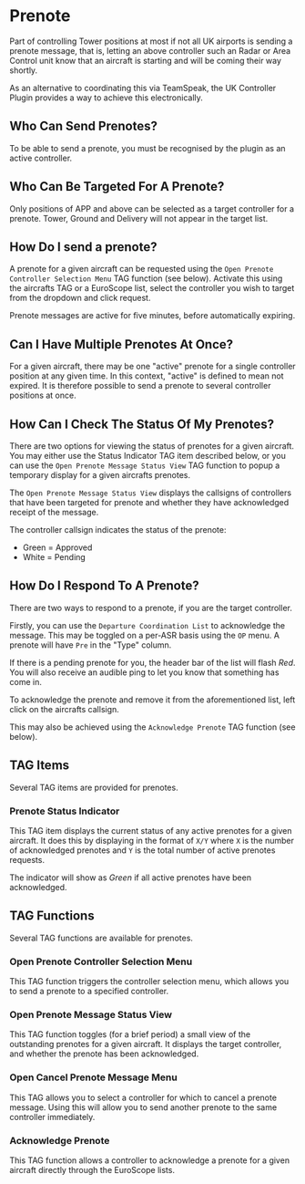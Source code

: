 # Prenote

Part of controlling Tower positions at most if not all UK airports is sending a prenote message, that is, letting an above controller such an Radar or Area Control unit know that an aircraft is starting and will be coming their way shortly.

As an alternative to coordinating this via TeamSpeak, the UK Controller Plugin provides a way to achieve this electronically.

## Who Can Send Prenotes?

To be able to send a prenote, you must be recognised by the plugin as an active controller.

## Who Can Be Targeted For A Prenote?

Only positions of APP and above can be selected as a target controller for a prenote. Tower, Ground and Delivery
will not appear in the target list.

## How Do I send a prenote?

A prenote for a given aircraft can be requested using the `Open Prenote Controller Selection Menu` TAG function (see below).
Activate this using the aircrafts TAG or a EuroScope list, select the controller you wish to target from the dropdown and
click request.

Prenote messages are active for five minutes, before automatically expiring.

## Can I Have Multiple Prenotes At Once?

For a given aircraft, there may be one "active" prenote for a single controller position at any given time.
In this context, "active" is defined to mean not expired. It is therefore possible to send a prenote to several controller positions at once.

## How Can I Check The Status Of My Prenotes?

There are two options for viewing the status of prenotes for a given aircraft. You may either use the Status Indicator
TAG item described below, or you can use the `Open Prenote Message Status View` TAG function to popup
a temporary display for a given aircrafts prenotes.

The `Open Prenote Message Status View` displays the callsigns of controllers that have been targeted for prenote and
whether they have acknowledged receipt of the message.

The controller callsign indicates the status of the prenote:

- Green = Approved
- White = Pending

## How Do I Respond To A Prenote?

There are two ways to respond to a prenote, if you are the target controller.

Firstly, you can use the `Departure Coordination List` to acknowledge the message.
This may be toggled on a per-ASR basis using the `OP` menu. A prenote will have `Pre` in the "Type" column.

If there is a pending prenote for you, the header bar of the list will flash *_Red_*. You will also receive
an audible ping to let you know that something has come in.

To acknowledge the prenote and remove it from the aforementioned list, left click on the aircrafts callsign.

This may also be achieved using the `Acknowledge Prenote` TAG function (see below).

## TAG Items

Several TAG items are provided for prenotes.

### Prenote Status Indicator

This TAG item displays the current status of any active prenotes for a given aircraft. It does this by
displaying in the format of `X/Y` where `X` is the number of acknowledged prenotes and `Y` is the total number of active prenotes
requests.

The indicator will show as *_Green_* if all active prenotes have been acknowledged.


## TAG Functions

Several TAG functions are available for prenotes.

### Open Prenote Controller Selection Menu

This TAG function triggers the controller selection menu, which allows you to send a prenote to a specified
controller.

### Open Prenote Message Status View

This TAG function toggles (for a brief period) a small view of the outstanding prenotes for a given
aircraft. It displays the target controller, and whether the prenote has been acknowledged.

### Open Cancel Prenote Message Menu

This TAG allows you to select a controller for which to cancel a prenote message. Using this will allow you to send
another prenote to the same controller immediately.

### Acknowledge Prenote

This TAG function allows a controller to acknowledge a prenote for a given aircraft directly through the EuroScope
lists.
